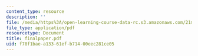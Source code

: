 ```yaml
---
content_type: resource
description: ''
file: /media/https%3A/open-learning-course-data-rc.s3.amazonaws.com/21m-710-script-analysis-fall-2005/f78f1baea13361efb71400eec281ce05_finalpaper.pdf
file_type: application/pdf
resourcetype: Document
title: finalpaper.pdf
uid: f78f1bae-a133-61ef-b714-00eec281ce05
---
```

